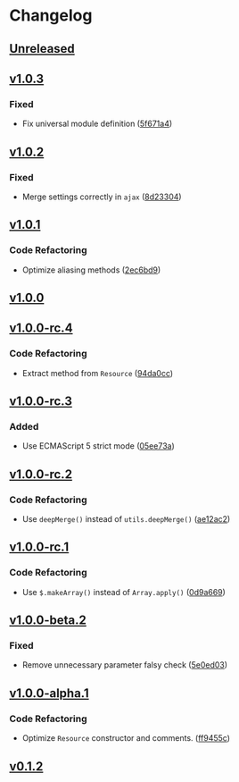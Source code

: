 # Changelog

## [Unreleased]

## [v1.0.3]

### Fixed

- Fix universal module definition ([5f671a4](https://github.com/nick-lai/jquery-resource/commit/5f671a41290e6fae4ec415a4a9a780ca658e7a39))

## [v1.0.2]

### Fixed

- Merge settings correctly in `ajax` ([8d23304](https://github.com/nick-lai/jquery-resource/commit/8d23304322e93f5fee4d6db300cf50aa53930e3e))

## [v1.0.1]

### Code Refactoring

- Optimize aliasing methods ([2ec6bd9](https://github.com/nick-lai/jquery-resource/commit/2ec6bd9e933a671302b5158a487ca2b25e3645b0))

## [v1.0.0]

## [v1.0.0-rc.4]

### Code Refactoring

- Extract method from `Resource` ([94da0cc](https://github.com/nick-lai/jquery-resource/commit/94da0cc72182128f1674e715077e4f74f8e48037))

## [v1.0.0-rc.3]

### Added

- Use ECMAScript 5 strict mode ([05ee73a](https://github.com/nick-lai/jquery-resource/commit/05ee73a152074109eec3dcc8af6aac1f4e063130))

## [v1.0.0-rc.2]

### Code Refactoring

- Use `deepMerge()` instead of `utils.deepMerge()` ([ae12ac2](https://github.com/nick-lai/jquery-resource/commit/ae12ac2263e89dbac5d7d1e29f93d7c03015a832))

## [v1.0.0-rc.1]

### Code Refactoring

- Use `$.makeArray()` instead of `Array.apply()` ([0d9a669](https://github.com/nick-lai/jquery-resource/commit/0d9a66962c53b52ae56878c7cd83d185c024f15c))

## [v1.0.0-beta.2]

### Fixed

- Remove unnecessary parameter falsy check ([5e0ed03](https://github.com/nick-lai/jquery-resource/commit/5e0ed03e2686d3e1e2f934ff00b8960d82d3a2aa))

## [v1.0.0-alpha.1]

### Code Refactoring

- Optimize `Resource` constructor and comments. ([ff9455c](https://github.com/nick-lai/jquery-resource/commit/ff9455c81bbe4487ac772e8701113e88dce17ca0))

## [v0.1.2]

[unreleased]: https://github.com/nick-lai/jquery-resource/compare/v1.0.3...master
[v1.0.3]: https://github.com/nick-lai/jquery-resource/compare/v1.0.2...v1.0.3
[v1.0.2]: https://github.com/nick-lai/jquery-resource/compare/v1.0.1...v1.0.2
[v1.0.1]: https://github.com/nick-lai/jquery-resource/compare/v1.0.0...v1.0.1
[v1.0.0]: https://github.com/nick-lai/jquery-resource/compare/v1.0.0-rc.4...v1.0.0
[v1.0.0-rc.4]: https://github.com/nick-lai/jquery-resource/compare/v1.0.0-rc.3...v1.0.0-rc.4
[v1.0.0-rc.3]: https://github.com/nick-lai/jquery-resource/compare/v1.0.0-rc.2...v1.0.0-rc.3
[v1.0.0-rc.2]: https://github.com/nick-lai/jquery-resource/compare/v1.0.0-rc.1...v1.0.0-rc.2
[v1.0.0-rc.1]: https://github.com/nick-lai/jquery-resource/compare/v1.0.0-beta.2...v1.0.0-rc.1
[v1.0.0-beta.2]: https://github.com/nick-lai/jquery-resource/compare/v1.0.0-alpha.1...v1.0.0-beta.2
[v1.0.0-alpha.1]: https://github.com/nick-lai/jquery-resource/compare/v0.1.2...v1.0.0-alpha.1
[v0.1.2]: https://github.com/nick-lai/jquery-resource/commit/8d3b5f9a2ea6c8a12ca5ed922df66058f2e1de09
